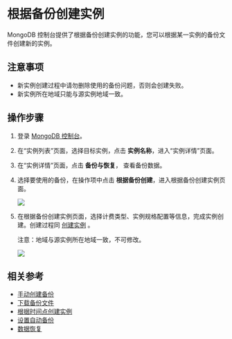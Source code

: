# 根据备份创建实例

MongoDB 控制台提供了根据备份创建实例的功能，您可以根据某一实例的备份文件创建新的实例。

## 注意事项

- 新实例创建过程中请勿删除使用的备份问题，否则会创建失败。
- 新实例所在地域只能与源实例地域一致。

## 操作步骤

1. 登录 [MongoDB 控制台](https://mongodb-console.jdcloud.com/mongodb)。
1. 在“实例列表”页面，选择目标实例，点击 **实例名称**，进入“实例详情”页面。
1. 在“实例详情”页面，点击 **备份与恢复**， 查看备份数据。
1. 选择要使用的备份，在操作项中点击 **根据备份创建**，进入根据备份创建实例页面。

    ![](https://github.com/jdcloudcom/cn/blob/master/image/mongodb/mongo-022.png)

	
1. 在根据备份创建实例页面，选择计费类型、实例规格配置等信息，完成实例创建。创建过程同 [创建实例](../../../Getting-Started/CreateInstance.md) 。

    注意：地域与源实例所在地域一致，不可修改。

    ![](https://github.com/jdcloudcom/cn/blob/master/image/mongodb/mongo-023.png)

## 相关参考

- [手动创建备份](Create-Backup.md)
- [下载备份文件](Download-Bckup.md)
- [根据时间点创建实例](Create-Instance-by-Point-in-Time.md)
- [设置自动备份](Modify-Backup-Policy.md)
- [数据恢复](Restore-Instance.md)
